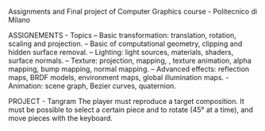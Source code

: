 Assignments and Final project of Computer Graphics course - Politecnico di Milano

ASSIGNEMENTS - Topics
    – Basic transformation: translation, rotation, scaling and projection.
    – Basic of computational geometry, clipping and hidden surface removal.
    – Lighting: light sources, materials, shaders, surface normals.
    – Texture: projection, mapping, , texture animation, alpha mapping, bump mapping, normal mapping.
    – Advanced effects: reflection maps, BRDF models, environment maps, global illumination maps.
    - Animation: scene graph, Bezier curves, quaternion.
    


PROJECT - Tangram
The player must reproduce a target composition. 
It must be possible to select a certain piece and to rotate (45° at a time), and move pieces with the keyboard. 

